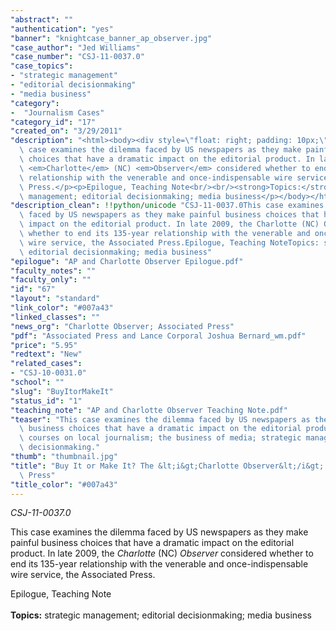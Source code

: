 ```yaml
---
"abstract": ""
"authentication": "yes"
"banner": "knightcase_banner_ap_observer.jpg"
"case_author": "Jed Williams"
"case_number": "CSJ-11-0037.0"
"case_topics":
- "strategic management"
- "editorial decisionmaking"
- "media business"
"category": 
-  "Journalism Cases"
"category_id": "17"
"created_on": "3/29/2011"
"description": "<html><body><div style=\"float: right; padding: 10px;\"></div><p><em>CSJ-11-0037.0</em></p><p>This\
  \ case examines the dilemma faced by US newspapers as they make painful business\
  \ choices that have a dramatic impact on the editorial product. In late 2009, the\
  \ <em>Charlotte</em> (NC) <em>Observer</em> considered whether to end its 135-year\
  \ relationship with the venerable and once-indispensable wire service, the Associated\
  \ Press.</p><p>Epilogue, Teaching Note<br/><br/><strong>Topics:</strong> strategic\
  \ management; editorial decisionmaking; media business</p></body></html>"
"description_clean": !!python/unicode "CSJ-11-0037.0This case examines the dilemma\
  \ faced by US newspapers as they make painful business choices that have a dramatic\
  \ impact on the editorial product. In late 2009, the Charlotte (NC) Observer considered\
  \ whether to end its 135-year relationship with the venerable and once-indispensable\
  \ wire service, the Associated Press.Epilogue, Teaching NoteTopics: strategic management;\
  \ editorial decisionmaking; media business"
"epilogue": "AP and Charlotte Observer Epilogue.pdf"
"faculty_notes": ""
"faculty_only": ""
"id": "67"
"layout": "standard"
"link_color": "#007a43"
"linked_classes": ""
"news_org": "Charlotte Observer; Associated Press"
"pdf": "Associated Press and Lance Corporal Joshua Bernard_wm.pdf"
"price": "5.95"
"redtext": "New"
"related_cases":
- "CSJ-10-0031.0"
"school": ""
"slug": "BuyItorMakeIt"
"status_id": "1"
"teaching_note": "AP and Charlotte Observer Teaching Note.pdf"
"teaser": "This case examines the dilemma faced by US newspapers as they make painful\
  \ business choices that have a dramatic impact on the editorial product. Use in\
  \ courses on local journalism; the business of media; strategic management; or editorial\
  \ decisionmaking."
"thumb": "thumbnail.jpg"
"title": "Buy It or Make It? The &lt;i&gt;Charlotte Observer&lt;/i&gt; and the Associated\
  \ Press"
"title_color": "#007a43"
---
```

<html><body><div style="float: right; padding: 10px;"></div><p><em>CSJ-11-0037.0</em></p><p>This case examines the dilemma faced by US newspapers as they make painful business choices that have a dramatic impact on the editorial product. In late 2009, the <em>Charlotte</em> (NC) <em>Observer</em> considered whether to end its 135-year relationship with the venerable and once-indispensable wire service, the Associated Press.</p><p>Epilogue, Teaching Note<br/><br/><strong>Topics:</strong> strategic management; editorial decisionmaking; media business</p></body></html>
